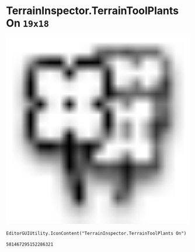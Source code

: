 # TerrainInspector.TerrainToolPlants On `19x18`
<img src="/img/TerrainInspector.TerrainToolPlants%20On.png" width=512 height=512>

``` CSharp
EditorGUIUtility.IconContent("TerrainInspector.TerrainToolPlants On")
```
```
581467295152286321
```
